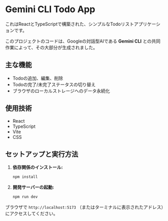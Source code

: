 # Gemini CLI Todo App

これはReactとTypeScriptで構築された、シンプルなTodoリストアプリケーションです。

このプロジェクトのコードは、Googleの対話型AIである **Gemini CLI** との共同作業によって、その大部分が生成されました。

## 主な機能

*   Todoの追加、編集、削除
*   Todoの完了/未完了ステータスの切り替え
*   ブラウザのローカルストレージへのデータ永続化

## 使用技術

*   React
*   TypeScript
*   Vite
*   CSS

## セットアップと実行方法

1.  **依存関係のインストール:**
    ```bash
    npm install
    ```

2.  **開発サーバーの起動:**
    ```bash
    npm run dev
    ```

ブラウザで `http://localhost:5173` （またはターミナルに表示されたアドレス）にアクセスしてください。